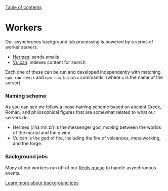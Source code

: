 [Table of contents](../readme.md)

# Workers

Our asynchronos background job processing is powered by a series of worker servers.

- [Hermes](hermes/intro.md): sends emails
- [Vulcan](vulcan/intro.md): indexes content for search

Each one of these can be run and developed independently with matching `npm run dev:x` and `npm run build:x` commands. (where `x` is the name of the server)

### Naming scheme

As you can see we follow a loose naming scheme based on ancient Greek, Roman, and philosophical figures that are somewhat related to what our servers do:

- Hermes (/ˈhɜːrmiːz/) is the messenger god, moving between the worlds of the mortal and the divine.
- Vulcan is the god of fire, including the fire of volcanoes, metalworking, and the forge.

### Background jobs

Many of our workers run off of our [Redis queue](background-jobs.md) to handle asynchronous events.

[Learn more about background jobs](background-jobs.md)
